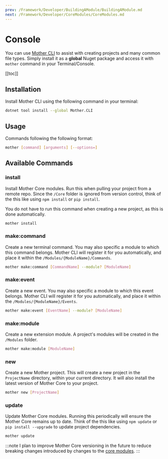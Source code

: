 ```yaml
---
prev: /Framework/Developer/BuildingAModule/BuildingAModule.md
next: /Framework/Developer/CoreModules/CoreModules.md
---
```


# Console
You can use [Mother CLI](https://www.nuget.org/packages/Mother.CLI/) to assist with creating projects and many common file types. Simply install it as a **global** Nuget package and access it with `mother` command in your Terminal/Console.  

[[toc]]

## Installation

Install Mother CLI using the following command in your terminal:

```sh title="Console/Terminal"
dotnet tool install --global Mother.CLI
```


## Usage

Commands following the following format:

```sh
mother [command] [arguments] [--options=]
```

## Available Commands

### install
Install Mother Core modules. Run this when pulling your project from a remote repo. Since the `/Core` folder is ignored from version control, think of the this like using `npm install` or `pip install`. 

You do not have to run this command when creating a new project, as this is done automatically.

```sh
mother install
```

### make:command
Create a new terminal command. You may also specific a module to which this command belongs. Mother CLI will register it for you automatically, and place it within the `/Modules/{ModuleName}/Commands`.

```sh
mother make:command [CommandName] --module? [ModuleName]
```

### make:event
Create a new event. You may also specific a module to which this event belongs. Mother CLI will register it for you automatically, and place it within the `/Modules/{ModuleName}/Events`.

```sh
mother make:event [EventName] --module? [ModuleName]
```

### make:module
Create a new extension module. A project's modules will be created in the `/Modules` folder.

```sh
mother make:module [ModuleName]
```

### new
Create a new Mother project. This will create a new project in the `ProjectName` directory, within your current directory. It will also install the latest version of Mother Core to your project.

```sh
mother new [ProjectName]
```

### update
Update Mother Core modules. Running this periodically will ensure the Mother Core remains up to date.  Think of the this like using `npm update` or `pip install --upgrade` to update project dependencies.

```sh
mother update
```

:::note
I plan to improve Mother Core versioning in the future to reduce breaking changes introduced by changes to the [core modules](CoreModules/CoreModules.md).
:::

